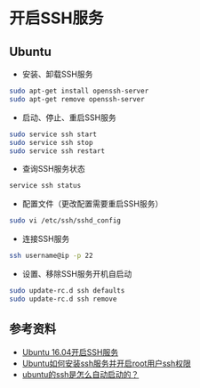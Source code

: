 # 开启SSH服务

## Ubuntu

* 安装、卸载SSH服务
```bash
sudo apt-get install openssh-server
sudo apt-get remove openssh-server
```

* 启动、停止、重启SSH服务
```bash
sudo service ssh start
sudo service ssh stop
sudo service ssh restart
```

* 查询SSH服务状态
```bash
service ssh status
```

* 配置文件（更改配置需要重启SSH服务）
```bash
sudo vi /etc/ssh/sshd_config
```

* 连接SSH服务
```bash
ssh username@ip -p 22
```

* 设置、移除SSH服务开机自启动
```bash
sudo update-rc.d ssh defaults
sudo update-rc.d ssh remove
```

## 参考资料
* [Ubuntu 16.04开启SSH服务](https://www.cnblogs.com/EasonJim/p/7189509.html)
* [Ubuntu如何安装ssh服务并开启root用户ssh权限](https://jingyan.baidu.com/article/09ea3ede459728c0aede39f1.html)
* [ubuntu的ssh是怎么自动启动的？](https://bbs.csdn.net/topics/350230361)